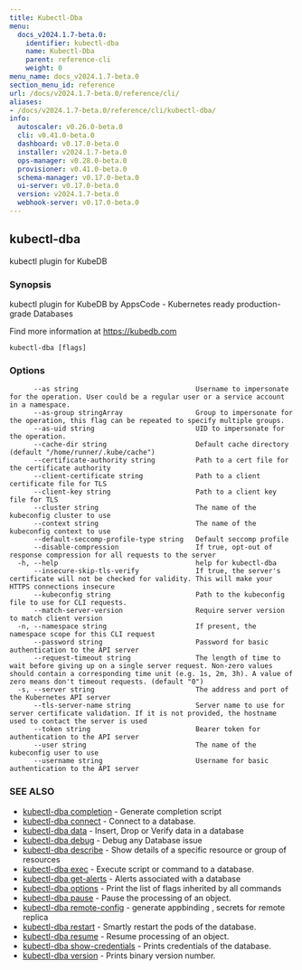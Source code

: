 ```yaml
---
title: Kubectl-Dba
menu:
  docs_v2024.1.7-beta.0:
    identifier: kubectl-dba
    name: Kubectl-Dba
    parent: reference-cli
    weight: 0
menu_name: docs_v2024.1.7-beta.0
section_menu_id: reference
url: /docs/v2024.1.7-beta.0/reference/cli/
aliases:
- /docs/v2024.1.7-beta.0/reference/cli/kubectl-dba/
info:
  autoscaler: v0.26.0-beta.0
  cli: v0.41.0-beta.0
  dashboard: v0.17.0-beta.0
  installer: v2024.1.7-beta.0
  ops-manager: v0.28.0-beta.0
  provisioner: v0.41.0-beta.0
  schema-manager: v0.17.0-beta.0
  ui-server: v0.17.0-beta.0
  version: v2024.1.7-beta.0
  webhook-server: v0.17.0-beta.0
---
```


## kubectl-dba

kubectl plugin for KubeDB

### Synopsis

kubectl plugin for KubeDB by AppsCode - Kubernetes ready production-grade Databases

 Find more information at https://kubedb.com

```
kubectl-dba [flags]
```

### Options

```
      --as string                             Username to impersonate for the operation. User could be a regular user or a service account in a namespace.
      --as-group stringArray                  Group to impersonate for the operation, this flag can be repeated to specify multiple groups.
      --as-uid string                         UID to impersonate for the operation.
      --cache-dir string                      Default cache directory (default "/home/runner/.kube/cache")
      --certificate-authority string          Path to a cert file for the certificate authority
      --client-certificate string             Path to a client certificate file for TLS
      --client-key string                     Path to a client key file for TLS
      --cluster string                        The name of the kubeconfig cluster to use
      --context string                        The name of the kubeconfig context to use
      --default-seccomp-profile-type string   Default seccomp profile
      --disable-compression                   If true, opt-out of response compression for all requests to the server
  -h, --help                                  help for kubectl-dba
      --insecure-skip-tls-verify              If true, the server's certificate will not be checked for validity. This will make your HTTPS connections insecure
      --kubeconfig string                     Path to the kubeconfig file to use for CLI requests.
      --match-server-version                  Require server version to match client version
  -n, --namespace string                      If present, the namespace scope for this CLI request
      --password string                       Password for basic authentication to the API server
      --request-timeout string                The length of time to wait before giving up on a single server request. Non-zero values should contain a corresponding time unit (e.g. 1s, 2m, 3h). A value of zero means don't timeout requests. (default "0")
  -s, --server string                         The address and port of the Kubernetes API server
      --tls-server-name string                Server name to use for server certificate validation. If it is not provided, the hostname used to contact the server is used
      --token string                          Bearer token for authentication to the API server
      --user string                           The name of the kubeconfig user to use
      --username string                       Username for basic authentication to the API server
```

### SEE ALSO

* [kubectl-dba completion](/docs/v2024.1.7-beta.0/reference/cli/kubectl-dba_completion)	 - Generate completion script
* [kubectl-dba connect](/docs/v2024.1.7-beta.0/reference/cli/kubectl-dba_connect)	 - Connect to a database.
* [kubectl-dba data](/docs/v2024.1.7-beta.0/reference/cli/kubectl-dba_data)	 - Insert, Drop or Verify data in a database
* [kubectl-dba debug](/docs/v2024.1.7-beta.0/reference/cli/kubectl-dba_debug)	 - Debug any Database issue
* [kubectl-dba describe](/docs/v2024.1.7-beta.0/reference/cli/kubectl-dba_describe)	 - Show details of a specific resource or group of resources
* [kubectl-dba exec](/docs/v2024.1.7-beta.0/reference/cli/kubectl-dba_exec)	 - Execute script or command to a database.
* [kubectl-dba get-alerts](/docs/v2024.1.7-beta.0/reference/cli/kubectl-dba_get-alerts)	 - Alerts associated with a database
* [kubectl-dba options](/docs/v2024.1.7-beta.0/reference/cli/kubectl-dba_options)	 - Print the list of flags inherited by all commands
* [kubectl-dba pause](/docs/v2024.1.7-beta.0/reference/cli/kubectl-dba_pause)	 - Pause the processing of an object.
* [kubectl-dba remote-config](/docs/v2024.1.7-beta.0/reference/cli/kubectl-dba_remote-config)	 - generate appbinding , secrets for remote replica
* [kubectl-dba restart](/docs/v2024.1.7-beta.0/reference/cli/kubectl-dba_restart)	 - Smartly restart the pods of the database.
* [kubectl-dba resume](/docs/v2024.1.7-beta.0/reference/cli/kubectl-dba_resume)	 - Resume processing of an object.
* [kubectl-dba show-credentials](/docs/v2024.1.7-beta.0/reference/cli/kubectl-dba_show-credentials)	 - Prints credentials of the database.
* [kubectl-dba version](/docs/v2024.1.7-beta.0/reference/cli/kubectl-dba_version)	 - Prints binary version number.

